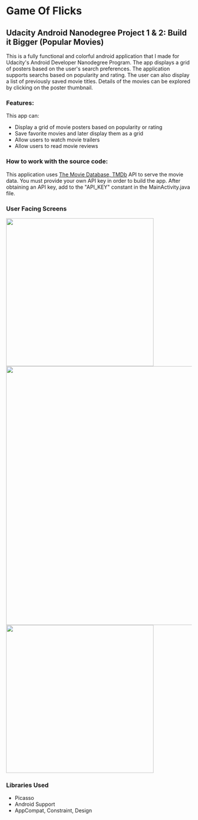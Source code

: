 # Game Of Flicks

## Udacity Android Nanodegree Project 1 & 2: Build it Bigger (Popular Movies)
This is a fully functional and colorful android application that I made for Udacity's Android Developer Nanodegree Program. The app displays a grid of posters based on the user's search preferences. The application supports searchs based on popularity and rating. The user can also display a list of previously saved movie titles. Details of the movies can be explored by clicking on the poster thumbnail.

### Features:
This app can:
* Display a grid of movie posters based on popularity or rating
* Save favorite movies and later display them as a grid
* Allow users to watch movie trailers
* Allow users to read movie reviews

### How to work with the source code:
This application uses [The Movie Database, TMDb](https://www.themoviedb.org/) API to serve the movie data. You must provide your own API key in order to build the app. After obtaining an API key, add to the "API_KEY" constant in the MainActivity.java file. 

### User Facing Screens
<img src="https://user-images.githubusercontent.com/25759516/31740004-bd265f2a-b404-11e7-810e-65d52b90bbb2.png" width="400">

<img src="https://user-images.githubusercontent.com/25759516/31740013-c9265230-b404-11e7-9dd5-56b23e137367.png" width="700">

<img src="https://user-images.githubusercontent.com/25759516/31740015-ca8b3fb4-b404-11e7-8462-1a7786a3801a.png" width="400">

### Libraries Used
* Picasso
* Android Support
 * AppCompat, Constraint, Design